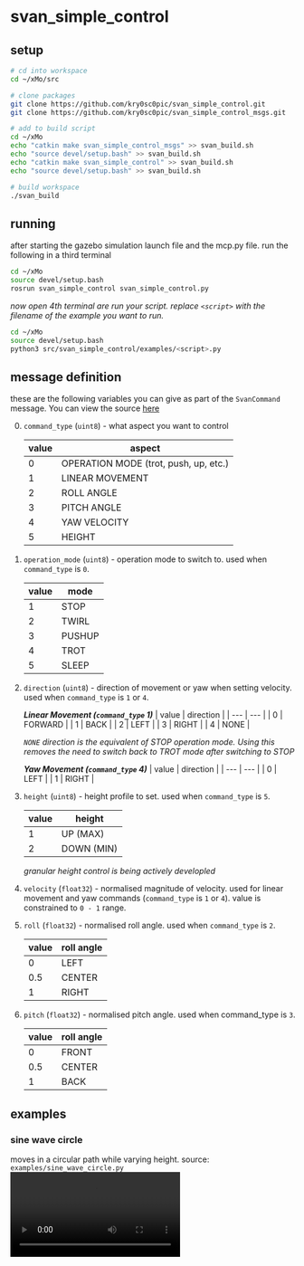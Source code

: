 # svan_simple_control


## setup
```bash
# cd into workspace
cd ~/xMo/src

# clone packages
git clone https://github.com/kry0sc0pic/svan_simple_control.git
git clone https://github.com/kry0sc0pic/svan_simple_control_msgs.git

# add to build script
cd ~/xMo
echo "catkin make svan_simple_control_msgs" >> svan_build.sh
echo "source devel/setup.bash" >> svan_build.sh
echo "catkin make svan_simple_control" >> svan_build.sh
echo "source devel/setup.bash" >> svan_build.sh

# build workspace
./svan_build
```

## running
after starting the gazebo simulation launch file and the mcp.py file. run the following in a third terminal

```bash
cd ~/xMo
source devel/setup.bash
rosrun svan_simple_control svan_simple_control.py
```

_now open 4th terminal are run your script. replace `<script>` with the filename of the example you want to run._
```bash
cd ~/xMo
source devel/setup.bash
python3 src/svan_simple_control/examples/<script>.py
```

## message definition
these are the following variables you can give as part of the `SvanCommand` message. You can view the source [here](https://github.com/kry0sc0pic/svan_simple_control_msgs)

0. `command_type` (`uint8`) - what aspect you want to control

    | value | aspect |
    | ---- | --- |
    | 0 | OPERATION MODE (trot, push, up, etc.) |
    | 1 | LINEAR MOVEMENT |
    | 2 | ROLL ANGLE |
    | 3 | PITCH ANGLE | 
    | 4 | YAW VELOCITY |
    | 5 | HEIGHT |

1. `operation_mode` (`uint8`) - operation mode to switch to. used when `command_type` is `0`.

    | value | mode |
    | --- | --- |
    | 1 | STOP |
    | 2 | TWIRL |
    | 3 | PUSHUP |
    | 4 | TROT |
    | 5 | SLEEP |

2. `direction` (`uint8`) - direction of movement or yaw when setting velocity. used when `command_type` is `1` or `4`.

    ***Linear Movement (`command_type` 1)***
    | value | direction |
    | --- | --- |
    | 0 | FORWARD |
    | 1 | BACK |
    | 2 | LEFT |
    | 3 | RIGHT | 
    | 4 | NONE |

    _`NONE` direction is the equivalent of STOP operation mode. Using this removes the need to switch back to TROT mode after switching to STOP_

    ***Yaw Movement (`command_type` 4)***
    | value | direction |
    | --- | --- |
    | 0 | LEFT |
    | 1 | RIGHT |


3. `height` (`uint8`) - height profile to set. used when `command_type` is `5`.

    | value | height |
    | --- | --- |
    | 1 | UP (MAX) |
    | 2 | DOWN (MIN) |

    _granular height control is being actively developled_

4. `velocity` (`float32`) - normalised magnitude of velocity. used for linear movement and yaw commands (`command_type` is `1` or `4`). value is constrained to `0 - 1` range.

5. `roll` (`float32`) - normalised roll angle. used when `command_type` is `2`.

    | value | roll angle |
    | --- | --- |
    | 0 | LEFT |
    | 0.5 | CENTER |
    | 1 | RIGHT |

6. `pitch` (`float32`) - normalised pitch angle. used when command_type is `3`.

    | value | roll angle |
    | --- | --- |
    | 0 | FRONT |
    | 0.5 | CENTER |
    | 1 | BACK |

## examples

### sine wave circle
moves in a circular path while varying height.
source: `examples/sine_wave_circle.py`
<video src="examples/videos/sine_wave_circle.mov">